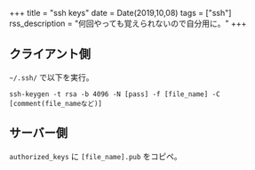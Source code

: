 +++
title = "ssh keys"
date = Date(2019,10,08)
tags = ["ssh"]
rss_description = "何回やっても覚えられないので自分用に。"
+++

## クライアント側

`~/.ssh/` で以下を実行。

```shell
ssh-keygen -t rsa -b 4096 -N [pass] -f [file_name] -C [comment(file_nameなど)]
```
## サーバー側
`authorized_keys` に `[file_name].pub` をコピペ。
